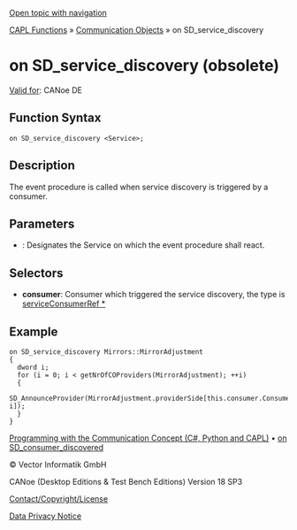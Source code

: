 [Open topic with navigation](../../../../../CANoeDEFamily.htm#Topics/CAPLFunctions/CommunicationObjects/EventProcedures/CAPLfunctionOnSDServiceDiscovery.md)

[CAPL Functions](../../CAPLfunctions.md) » [Communication Objects](../CAPLfunctionsCOOverview.md) » on SD_service_discovery

# on SD_service_discovery (obsolete)

[Valid for](../../../Shared/FeatureAvailability.md): CANoe DE

## Function Syntax

```
on SD_service_discovery <Service>;
```

## Description

The event procedure is called when service discovery is triggered by a consumer.

## Parameters

- **<Service>**: Designates the Service on which the event procedure shall react.

## Selectors

- **consumer**: Consumer which triggered the service discovery, the type is [serviceConsumerRef *](../Objects/CAPLfunctionServiceConsumerRef.md)

## Example

```plaintext
on SD_service_discovery Mirrors::MirrorAdjustment
{
  dword i;
  for (i = 0; i < getNrOfCOProviders(MirrorAdjustment); ++i)
  {
    SD_AnnounceProvider(MirrorAdjustment.providerSide[this.consumer.ConsumerIndex, i]);
  }
}
```

[Programming with the Communication Concept (C#, Python and CAPL)](../../../CANoeCANalyzer/CommunicationConcept/Programming/CCP.md) • [on SD_consumer_discovered](CAPLfunctionOnSDConsumerDiscovered.md)

© Vector Informatik GmbH

CANoe (Desktop Editions & Test Bench Editions) Version 18 SP3

[Contact/Copyright/License](../../../Shared/ContactCopyrightLicense.md)

[Data Privacy Notice](https://www.vector.com/int/en/company/get-info/privacy-policy/)